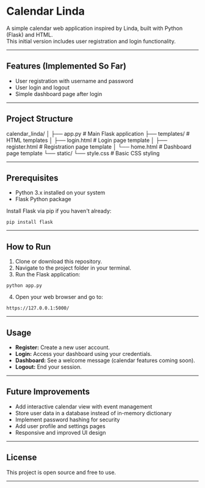 # Calendar Linda

A simple calendar web application inspired by Linda, built with Python (Flask) and HTML.  
This initial version includes user registration and login functionality.

---

## Features (Implemented So Far)

- User registration with username and password
- User login and logout
- Simple dashboard page after login

---

## Project Structure


calendar_linda/
│
├── app.py # Main Flask application
├── templates/ # HTML templates
│ ├── login.html # Login page template
│ ├── register.html # Registration page template
│ └── home.html # Dashboard page template
└── static/
└── style.css # Basic CSS styling


---

## Prerequisites

- Python 3.x installed on your system
- Flask Python package

Install Flask via pip if you haven't already:

```
pip install flask
```
---

## How to Run

1. Clone or download this repository.
2. Navigate to the project folder in your terminal.
3. Run the Flask application:

```
python app.py
```

4. Open your web browser and go to:

```
https://127.0.0.1:5000/
```

---

## Usage

- **Register:** Create a new user account.
- **Login:** Access your dashboard using your credentials.
- **Dashboard:** See a welcome message (calendar features coming soon).
- **Logout:** End your session.

---

## Future Improvements

- Add interactive calendar view with event management
- Store user data in a database instead of in-memory dictionary
- Implement password hashing for security
- Add user profile and settings pages
- Responsive and improved UI design

---

## License

This project is open source and free to use.

---

